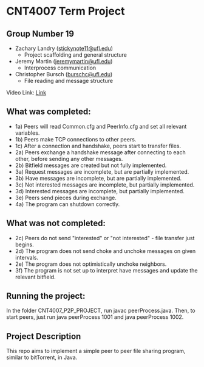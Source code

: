 # CNT4007 Term Project
## Group Number 19
- Zachary Landry (stickynote11@ufl.edu)
    - Project scaffolding and general structure
- Jeremy Martin (jeremymartin@ufl.edu)
    - Interprocess communication
- Christopher Bursch (burschc@ufl.edu)
    - File reading and message structure

Video Link: [Link]([https://www.youtube.com/watch?v=OFwC73z0QZU])

## What was completed:
- 1a) Peers will read Common.cfg and PeerInfo.cfg and set all relevant variables.
- 1b) Peers make TCP connections to other peers.
- 1c) After a connection and handshake, peers start to transfer files.
- 2a) Peers exchange a handshake message after connecting to each other, before sending any other messages.
- 2b) Bitfield messages are created but not fully implemented.
- 3a) Request messages are incomplete, but are partially implemented.
- 3b) Have messages are incomplete, but are partially implemented.
- 3c) Not interested messages are incomplete, but partially implemented.
- 3d) Interested messages are incomplete, but partially implemented. 
- 3e) Peers send pieces during exchange.
- 4a) The program can shutdown correctly.
## What was not completed:
- 2c) Peers do not send "interested" or "not interested" - file transfer just begins. 
- 2d) The program does not send choke and unchoke messages on given intervals.
- 2e) The program does not optimistically unchoke neighbors.
- 3f) The program is not set up to interpret have messages and update the relevant bitfield.


## Running the project:
In the folder CNT4007_P2P_PROJECT, run javac peerProcess.java. Then, to start peers, just run java peerProcess 1001 and java peerProcess 1002.

## Project Description
This repo aims to implement a simple peer to peer file sharing program, similar to bitTorrent, in Java.
